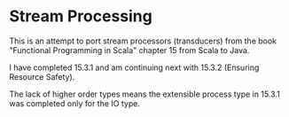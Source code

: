Stream Processing
=================

This is an attempt to port stream processors (transducers) from the book "Functional Programming in Scala" chapter 15 from Scala to Java.

I have completed 15.3.1 and am continuing next with 15.3.2 (Ensuring Resource Safety).

The lack of higher order types means the extensible process type in 15.3.1 was completed only for the IO type.



